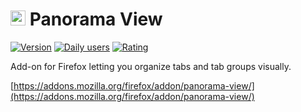 # <img src="https://raw.githubusercontent.com/photodiode/panorama-view/master/src/gfx/logo/logo-96.png" style="height: 24px;"> Panorama View

[![Version](https://img.shields.io/amo/v/panorama-view?label=version)](https://addons.mozilla.org/firefox/addon/panorama-view/)
[![Daily users](https://img.shields.io/amo/users/panorama-view)](https://addons.mozilla.org/firefox/addon/panorama-view/)
[![Rating](https://img.shields.io/amo/rating/panorama-view)](https://addons.mozilla.org/firefox/addon/panorama-view/reviews/)

Add-on for Firefox letting you organize tabs and tab groups visually.

[https://addons.mozilla.org/firefox/addon/panorama-view/](https://addons.mozilla.org/firefox/addon/panorama-view/)
